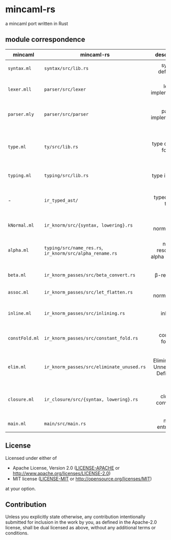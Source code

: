 # mincaml-rs

a mincaml port written in Rust

## module correspondence

| mincaml        | mincaml-rs                                               |              description               |         概要         |
| -------------- | -------------------------------------------------------- | :------------------------------------: | :------------------: |
| `syntax.ml`    | `syntax/src/lib.rs`                                      |           syntax definition            |       構文定義       |
| `lexer.mll`    | `parser/src/lexer`                                       |          lexer implementation          |      字句解析器      |
| `parser.mly`   | `parser/src/parser`                                      |         parser implementation          |      構文解析器      |
| `type.ml`      | `ty/src/lib.rs`                                          |        type definition for ast         | 構文木のための型定義 |
| `typing.ml`    | `typing/src/lib.rs`                                      |             type inference             |        型推論        |
| -              | `ir_typed_ast/`                                          |           typed syntax tree            |   型推論後の構文木   |
| `kNormal.ml`   | `ir_knorm/src/{syntax, lowering}.rs`                     |            K-normalisation             |       K 正規化       |
| `alpha.ml`     | `typing/src/name_res.rs`, `ir_knorm/src/alpha_rename.rs` |    name resolution, alpha renaming     |   名前解決 (α変換)   |
| `beta.ml`      | `ir_knorm_passes/src/beta_convert.rs`                    |              β-reduction               |        β簡約         |
| `assoc.ml`     | `ir_knorm_passes/src/let_flatten.rs`                     |            A-normalisation             |       A 正規化       |
| `inline.ml`    | `ir_knorm_passes/src/inlining.rs`                        |                inlining                |     インライン化     |
| `constFold.ml` | `ir_knorm_passes/src/constant_fold.rs`                   |            constant folding            |     定数畳み込み     |
| `elim.ml`      | `ir_knorm_passes/src/eliminate_unused.rs`                | Elimination of Unnecessary Definitions |   不要な束縛の除去   |
| `closure.ml`   | `ir_closure/src/{syntax, lowering}.rs`                   |           closure conversion           |    クロージャ変換    |
| `main.ml`      | `main/src/main.rs`                                       |            main entrypoint             |      main 関数       |

## License

Licensed under either of

 * Apache License, Version 2.0
   ([LICENSE-APACHE](LICENSE-APACHE) or http://www.apache.org/licenses/LICENSE-2.0)
 * MIT license
   ([LICENSE-MIT](LICENSE-MIT) or http://opensource.org/licenses/MIT)

at your option.

## Contribution

Unless you explicitly state otherwise, any contribution intentionally submitted
for inclusion in the work by you, as defined in the Apache-2.0 license, shall be
dual licensed as above, without any additional terms or conditions.
